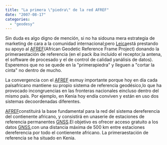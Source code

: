 ```yaml
---
title: "La primera \"piedra\" de la red AFREF"
date: "2007-08-17"
categories: 
  - "geodesy"
---
```


Sin duda es algo digno de mención, si no ha sidouna mera estrategia de marketing de cara a la comunidad internacional;pero [Leica](http://www.leica-geosystems.com)está prestando su apoyo al [AFREF](http://geoinfo.uneca.org/afref/)(African Geodetic Reference Frame Project) donando la primeraestación de referencia (en el pack iba incluido el receptor,la antena, el software de procesado y el de control de calidad yanálisis de datos). Esperemos que no se quede en la "primerapiedra" y lleguen a "cortar la cinta" no dentro de mucho.

La convergencia con el [AFREF](http://geoinfo.uneca.org/afref/) esmuy importante porque hoy en día cada paísafricano mantiene su propio sistema de referencia geodésico,lo que ha provocado incongruencias en las fronteras nacionales eincluso dentro del mismo país. Por ejemplo, en Kenia hoy endía conviven y están en uso dos sistemas decoordenadas diferentes.  

[AFREF](http://geoinfo.uneca.org/afref/)constituirá la base fundamental para la red del sistema dereferencia del contienente africano, y consistirá en unaserie de estaciones de referencia permanentes [GNSS](http://es.wikipedia.org/wiki/Sistema_global_de_navegaci%C3%B3n_por_sat%C3%A9lite).El objetivo es ofrecer acceso gratuito a los datos [GNSS](http://es.wikipedia.org/wiki/Sistema_global_de_navegaci%C3%B3n_por_sat%C3%A9lite),con una distancia máxima de 500 km entre estaciones dereferencia por todo el contienente africano. La primeraestación de referencia se ha situado en Kenia.
